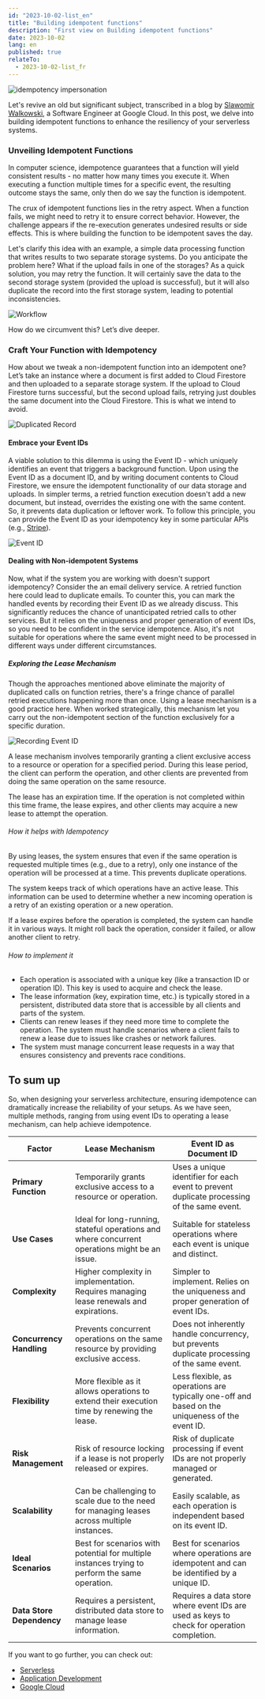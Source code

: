 ```yaml
---
id: "2023-10-02-list_en"
title: "Building idempotent functions"
description: "First view on Building idempotent functions"
date: 2023-10-02
lang: en
published: true
relateTo:
  - 2023-10-02-list_fr
---
```


<article>

<img src="https://raw.githubusercontent.com/joyearnaud/hominem/main/src/assets/idempotent/DALL%C2%B7E%202023-12-29%2021.34.15.png?raw=true"
     alt="idempotency impersonation"
     class="img-cover">

Let's revive an old but significant subject, transcribed in a blog by [Slawomir Walkowski](https://cloud.google.com/blog/products/serverless/cloud-functions-pro-tips-building-idempotent-functions?hl=en), a Software Engineer at Google Cloud. In this post, we delve into building idempotent functions to enhance the resiliency of your serverless systems.

### Unveiling Idempotent Functions

In computer science, idempotence guarantees that a function will yield consistent results - no matter how many times you execute it. When executing a function multiple times for a specific event, the resulting outcome stays the same, only then do we say the function is idempotent.

The crux of idempotent functions lies in the retry aspect. When a function fails, we might need to retry it to ensure correct behavior. However, the challenge appears if the re-execution generates undesired results or side effects. This is where building the function to be idempotent saves the day.

Let's clarify this idea with an example, a simple data processing function that writes results to two separate storage systems. Do you anticipate the problem here? What if the upload fails in one of the storages? As a quick solution, you may retry the function. It will certainly save the data to the second storage system (provided the upload is successful), but it will also duplicate the record into the first storage system, leading to potential inconsistencies.

![Workflow](https://storage.googleapis.com/gweb-cloudblog-publish/images/1_TJuTVwD.max-400x400.png)

How do we circumvent this? Let’s dive deeper.

### Craft Your Function with Idempotency

How about we tweak a non-idempotent function into an idempotent one? Let’s take an instance where a document is first added to Cloud Firestore and then uploaded to a separate storage system. If the upload to Cloud Firestore turns successful, but the second upload fails, retrying just doubles the same document into the Cloud Firestore. This is what we intend to avoid.

![Duplicated Record](https://storage.googleapis.com/gweb-cloudblog-publish/images/3_F8C8CQD.max-500x500.png)

#### Embrace your Event IDs

A viable solution to this dilemma is using the Event ID - which uniquely identifies an event that triggers a background function. Upon using the Event ID as a document ID, and by writing document contents to Cloud Firestore, we ensure the idempotent functionality of our data storage and uploads. In simpler terms, a retried function execution doesn't add a new document, but instead, overrides the existing one with the same content. So, it prevents data duplication or leftover work. To follow this principle, you can provide the Event ID as your idempotency key in some particular APIs (e.g., [Stripe](https://stripe.com/blog/idempotency)).

![Event ID](https://storage.googleapis.com/gweb-cloudblog-publish/images/4_g8cS8fa.max-500x500.png)

#### Dealing with Non-idempotent Systems

Now, what if the system you are working with doesn't support idempotency? Consider the an email delivery service. A retried function here could lead to duplicate emails. To counter this, you can mark the handled events by recording their Event ID as we already discuss. This significantly reduces the chance of unanticipated retried calls to other services. But it relies on the uniqueness and proper generation of event IDs, so you need to be confident in the service idempotence. Also, it's not suitable for operations where the same event might need to be processed in different ways under different circumstances.

##### Exploring the Lease Mechanism

Though the approaches mentioned above eliminate the majority of duplicated calls on function retries, there's a fringe chance of parallel retried executions happening more than once. Using a lease mechanism is a good practice here. When worked strategically, this mechanism let you carry out the non-idempotent section of the function exclusively for a specific duration.

![Recording Event ID](https://storage.googleapis.com/gweb-cloudblog-publish/images/5_vIxFumt.max-600x600.png)

A lease mechanism involves temporarily granting a client exclusive access to a resource or operation for a specified period. During this lease period, the client can perform the operation, and other clients are prevented from doing the same operation on the same resource.

The lease has an expiration time. If the operation is not completed within this time frame, the lease expires, and other clients may acquire a new lease to attempt the operation.

###### How it helps with Idempotency

By using leases, the system ensures that even if the same operation is requested multiple times (e.g., due to a retry), only one instance of the operation will be processed at a time. This prevents duplicate operations.

The system keeps track of which operations have an active lease. This information can be used to determine whether a new incoming operation is a retry of an existing operation or a new operation.

If a lease expires before the operation is completed, the system can handle it in various ways. It might roll back the operation, consider it failed, or allow another client to retry.

###### How to implement it

- Each operation is associated with a unique key (like a transaction ID or operation ID). This key is used to acquire and check the lease.
- The lease information (key, expiration time, etc.) is typically stored in a persistent, distributed data store that is accessible by all clients and parts of the system.
- Clients can renew leases if they need more time to complete the operation. The system must handle scenarios where a client fails to renew a lease due to issues like crashes or network failures.
- The system must manage concurrent lease requests in a way that ensures consistency and prevents race conditions.

## To sum up

So, when designing your serverless architecture, ensuring idempotence can dramatically increase the reliability of your setups. As we have seen, multiple methods, ranging from using event IDs to operating a lease mechanism, can help achieve idempotence.

| **Factor** | **Lease Mechanism** | **Event ID as Document ID** |
| --- | --- | --- |
| **Primary Function** | Temporarily grants exclusive access to a resource or operation. | Uses a unique identifier for each event to prevent duplicate processing of the same event. |
| **Use Cases** | Ideal for long-running, stateful operations and where concurrent operations might be an issue. | Suitable for stateless operations where each event is unique and distinct. |
| **Complexity** | Higher complexity in implementation. Requires managing lease renewals and expirations. | Simpler to implement. Relies on the uniqueness and proper generation of event IDs. |
| **Concurrency Handling** | Prevents concurrent operations on the same resource by providing exclusive access. | Does not inherently handle concurrency, but prevents duplicate processing of the same event. |
| **Flexibility** | More flexible as it allows operations to extend their execution time by renewing the lease. | Less flexible, as operations are typically one-off and based on the uniqueness of the event ID. |
| **Risk Management** | Risk of resource locking if a lease is not properly released or expires. | Risk of duplicate processing if event IDs are not properly managed or generated. |
| **Scalability** | Can be challenging to scale due to the need for managing leases across multiple instances. | Easily scalable, as each operation is independent based on its event ID. |
| **Ideal Scenarios** | Best for scenarios with potential for multiple instances trying to perform the same operation. | Best for scenarios where operations are idempotent and can be identified by a unique ID. |
| **Data Store Dependency** | Requires a persistent, distributed data store to manage lease information. | Requires a data store where event IDs are used as keys to check for operation completion. |

If you want to go further, you can check out:

- [Serverless](https://cloud.google.com/blog/products/serverless)
- [Application Development](https://cloud.google.com/blog/products/application-development)
- [Google Cloud](https://cloud.google.com/blog/products/gcp)

</article>
